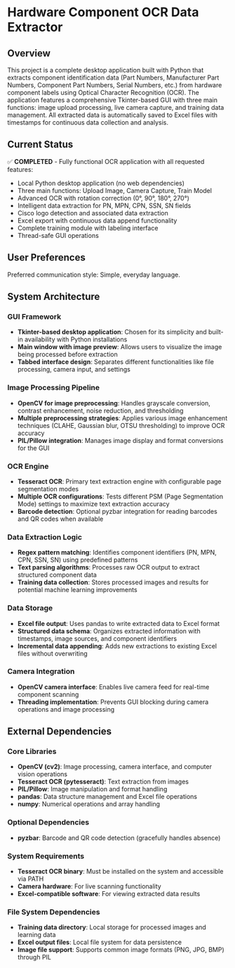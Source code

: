 # Hardware Component OCR Data Extractor

## Overview

This project is a complete desktop application built with Python that extracts component identification data (Part Numbers, Manufacturer Part Numbers, Component Part Numbers, Serial Numbers, etc.) from hardware component labels using Optical Character Recognition (OCR). The application features a comprehensive Tkinter-based GUI with three main functions: image upload processing, live camera capture, and training data management. All extracted data is automatically saved to Excel files with timestamps for continuous data collection and analysis.

## Current Status

✅ **COMPLETED** - Fully functional OCR application with all requested features:
- Local Python desktop application (no web dependencies)
- Three main functions: Upload Image, Camera Capture, Train Model
- Advanced OCR with rotation correction (0°, 90°, 180°, 270°)
- Intelligent data extraction for PN, MPN, CPN, SSN, SN fields
- Cisco logo detection and associated data extraction
- Excel export with continuous data append functionality
- Complete training module with labeling interface
- Thread-safe GUI operations

## User Preferences

Preferred communication style: Simple, everyday language.

## System Architecture

### GUI Framework
- **Tkinter-based desktop application**: Chosen for its simplicity and built-in availability with Python installations
- **Main window with image preview**: Allows users to visualize the image being processed before extraction
- **Tabbed interface design**: Separates different functionalities like file processing, camera input, and settings

### Image Processing Pipeline
- **OpenCV for image preprocessing**: Handles grayscale conversion, contrast enhancement, noise reduction, and thresholding
- **Multiple preprocessing strategies**: Applies various image enhancement techniques (CLAHE, Gaussian blur, OTSU thresholding) to improve OCR accuracy
- **PIL/Pillow integration**: Manages image display and format conversions for the GUI

### OCR Engine
- **Tesseract OCR**: Primary text extraction engine with configurable page segmentation modes
- **Multiple OCR configurations**: Tests different PSM (Page Segmentation Mode) settings to maximize text extraction accuracy
- **Barcode detection**: Optional pyzbar integration for reading barcodes and QR codes when available

### Data Extraction Logic
- **Regex pattern matching**: Identifies component identifiers (PN, MPN, CPN, SSN, SN) using predefined patterns
- **Text parsing algorithms**: Processes raw OCR output to extract structured component data
- **Training data collection**: Stores processed images and results for potential machine learning improvements

### Data Storage
- **Excel file output**: Uses pandas to write extracted data to Excel format
- **Structured data schema**: Organizes extracted information with timestamps, image sources, and component identifiers
- **Incremental data appending**: Adds new extractions to existing Excel files without overwriting

### Camera Integration
- **OpenCV camera interface**: Enables live camera feed for real-time component scanning
- **Threading implementation**: Prevents GUI blocking during camera operations and image processing

## External Dependencies

### Core Libraries
- **OpenCV (cv2)**: Image processing, camera interface, and computer vision operations
- **Tesseract OCR (pytesseract)**: Text extraction from images
- **PIL/Pillow**: Image manipulation and format handling
- **pandas**: Data structure management and Excel file operations
- **numpy**: Numerical operations and array handling

### Optional Dependencies
- **pyzbar**: Barcode and QR code detection (gracefully handles absence)

### System Requirements
- **Tesseract OCR binary**: Must be installed on the system and accessible via PATH
- **Camera hardware**: For live scanning functionality
- **Excel-compatible software**: For viewing extracted data results

### File System Dependencies
- **Training data directory**: Local storage for processed images and learning data
- **Excel output files**: Local file system for data persistence
- **Image file support**: Supports common image formats (PNG, JPG, BMP) through PIL